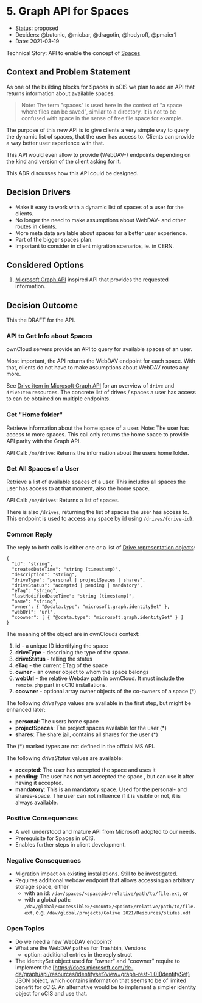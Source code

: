 # 5. Graph API for Spaces

* Status: proposed
* Deciders: @butonic, @micbar, @dragotin, @hodyroff, @pmaier1
* Date: 2021-03-19

Technical Story: API to enable the concept of [Spaces](https://github.com/owncloud/enterprise/issues/3863)

## Context and Problem Statement

As one of the building blocks for Spaces in oCIS we plan to add an API that returns information about available spaces.

> Note: The term "spaces" is used here in the context of "a space where files can be saved", similar to a directory. It is not to be confused with space in the sense of free file space for example.

The purpose of this new API is to give clients a very simple way to query the dynamic list of spaces, that the user has access to. Clients can provide a way better user experience with that.

This API would even allow to provide (WebDAV-) endpoints depending on the kind and version of the client asking for it.

This ADR discusses how this API could be designed.

## Decision Drivers

- Make it easy to work with a dynamic list of spaces of a user for the clients.
- No longer the need to make assumptions about WebDAV- and other routes in clients.
- More meta data available about spaces for a better user experience.
- Part of the bigger spaces plan.
- Important to consider in client migration scenarios, ie. in CERN.

## Considered Options

1. [Microsoft Graph API](https://developer.microsoft.com/en-us/graph) inspired API that provides the requested information.

## Decision Outcome

This the DRAFT for the API.

### API to Get Info about Spaces

ownCloud servers provide an API to query for available spaces of an user.

Most important, the API returns the WebDAV endpoint for each space. With that, clients do not have to make assumptions about WebDAV routes any more.

See [Drive item in Microsoft Graph API](https://docs.microsoft.com/en-us/graph/api/resources/onedrive?view=graph-rest-1.0) for an overview of `drive` and `driveItem` resources. The concrete list of drives / spaces a user has access to can be obtained on multiple endpoints.

### Get "Home folder"

Retrieve information about the home space of a user. Note: The user has access to more spaces. This call only returns the home space to provide API parity with the Graph API.

API Call: `/me/drive`: Returns the information about the users home folder.

### Get All Spaces of a User

Retrieve a list of available spaces of a user. This includes all spaces the user has access to at that moment, also the home space.

API Call: `/me/drives`: Returns a list of spaces.

There is also `/drives`, returning the list of spaces the user has access to. This endpoint is used to access any space by id using `/drives/{drive-id}`.

### Common Reply

The reply to both calls is either one or a list of [Drive representation objects](https://docs.microsoft.com/de-de/graph/api/resources/drive?view=graph-rest-1.0):

```
{
  "id": "string",
  "createdDateTime": "string (timestamp)",
  "description": "string",
  "driveType": "personal | projectSpaces | shares",
  "driveStatus": "accepted | pending | mandatory",
  "eTag": "string",
  "lastModifiedDateTime": "string (timestamp)",
  "name": "string",
  "owner": { "@odata.type": "microsoft.graph.identitySet" },
  "webUrl": "url",
  "coowner": [ { "@odata.type": "microsoft.graph.identitySet" } ]
}

```

The meaning of the object are in ownClouds context:

1. **id** - a unique ID identifying the space
2. **driveType** - describing the type of the space.
3. **driveStatus** - telling the status
4. **eTag** - the current ETag of the space
5. **owner** - an owner object to whom the space belongs
6. **webUrl** - the relative Webdav path in ownCloud. It must include the `remote.php` part in oC10 installations.
7. **coowner** - optional array owner objects of the co-owners of a space (*)

The following *driveType* values are available in the first step, but might be enhanced later:

* **personal**: The users home space
* **projectSpaces**: The project spaces available for the user (*)
* **shares**: The share jail, contains all shares for the user (*)

The (*) marked types are not defined in the official MS API.

The following *driveStatus* values are available:

* **accepted**: The user has accepted the space and uses it
* **pending**: The user has not yet accepted the space , but can use it after having it accepted.
* **mandatory**: This is an mandatory space. Used for the personal- and shares-space. The user can not influence if it is visible or not, it is always available.

### Positive Consequences

- A well understood and mature API from Microsoft adopted to our needs.
- Prerequisite for Spaces in oCIS.
- Enables further steps in client development.

### Negative Consequences

- Migration impact on existing installations. Still to be investigated.
- Requires additional webdav endpoint that allows accessing an arbitrary storage space, either
  - with an id: `/dav/spaces/<spaceid>/relative/path/to/file.ext`, or
  - with a global path: `/dav/global/<accessible>/<mount>/<point>/relative/path/to/file.ext`, e.g. `/dav/global/projects/Golive 2021/Resources/slides.odt`

### Open Topics

- Do we need a new WebDAV endpoint?
- What are the WebDAV pathes for Trashbin, Versions
    + option: additional entries in the reply struct
- The identitySet object used for "owner" and "coowner" require to implement the [https://docs.microsoft.com/de-de/graph/api/resources/identityset?view=graph-rest-1.0](IdentitySet) JSON object, which contains information that seems to be of limited benefit for oCIS. An alternative would be to implement a simpler identity object for oCIS and use that.
